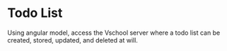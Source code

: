 Todo List
=========

Using angular model, access the Vschool server where a todo list can be created, stored, updated, and deleted at will.